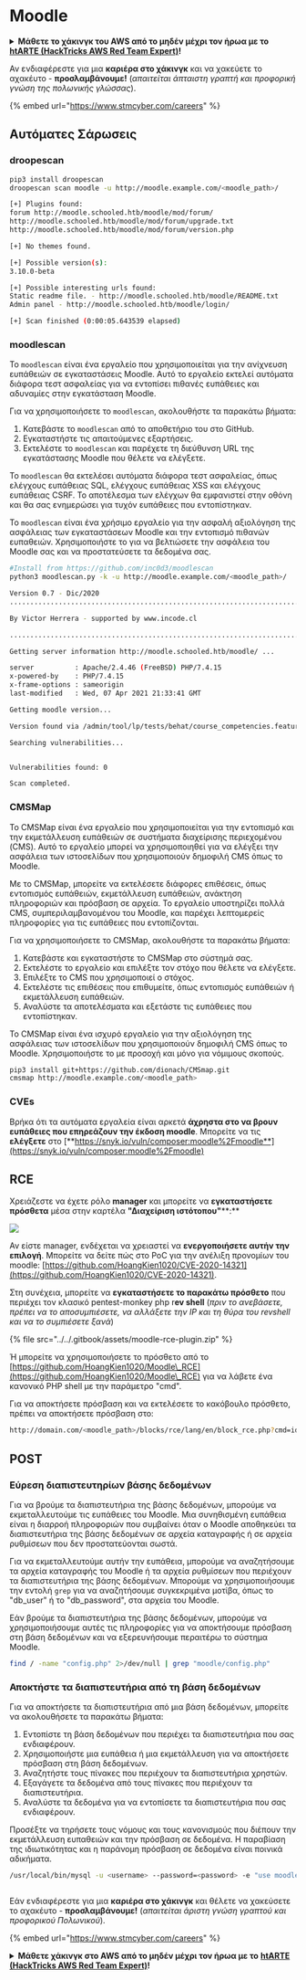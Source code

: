 # Moodle

<details>

<summary><strong>Μάθετε το χάκινγκ του AWS από το μηδέν μέχρι τον ήρωα με το</strong> <a href="https://training.hacktricks.xyz/courses/arte"><strong>htARTE (HackTricks AWS Red Team Expert)</strong></a><strong>!</strong></summary>

Άλλοι τρόποι για να υποστηρίξετε το HackTricks:

* Αν θέλετε να δείτε την **εταιρεία σας να διαφημίζεται στο HackTricks** ή να **κατεβάσετε το HackTricks σε μορφή PDF** ελέγξτε τα [**ΣΧΕΔΙΑ ΣΥΝΔΡΟΜΗΣ**](https://github.com/sponsors/carlospolop)!
* Αποκτήστε το [**επίσημο PEASS & HackTricks swag**](https://peass.creator-spring.com)
* Ανακαλύψτε [**The PEASS Family**](https://opensea.io/collection/the-peass-family), τη συλλογή μας από αποκλειστικά [**NFTs**](https://opensea.io/collection/the-peass-family)
* **Εγγραφείτε στη** 💬 [**ομάδα Discord**](https://discord.gg/hRep4RUj7f) ή στη [**ομάδα telegram**](https://t.me/peass) ή **ακολουθήστε** μας στο **Twitter** 🐦 [**@carlospolopm**](https://twitter.com/hacktricks_live)**.**
* **Μοιραστείτε τα χάκινγκ κόλπα σας υποβάλλοντας PRs στα** [**HackTricks**](https://github.com/carlospolop/hacktricks) και [**HackTricks Cloud**](https://github.com/carlospolop/hacktricks-cloud) αποθετήρια του github.

</details>

<img src="../../.gitbook/assets/image (1) (1) (1) (1) (1) (1) (1) (1) (1) (1) (1) (1) (1) (1) (1) (1) (1) (1) (1).png" alt="" data-size="original">

Αν ενδιαφέρεστε για μια **καριέρα στο χάκινγκ** και να χακεύετε το αχακέυτο - **προσλαμβάνουμε!** (_απαιτείται άπταιστη γραπτή και προφορική γνώση της πολωνικής γλώσσας_).

{% embed url="https://www.stmcyber.com/careers" %}

## Αυτόματες Σάρωσεις

### droopescan
```bash
pip3 install droopescan
droopescan scan moodle -u http://moodle.example.com/<moodle_path>/

[+] Plugins found:
forum http://moodle.schooled.htb/moodle/mod/forum/
http://moodle.schooled.htb/moodle/mod/forum/upgrade.txt
http://moodle.schooled.htb/moodle/mod/forum/version.php

[+] No themes found.

[+] Possible version(s):
3.10.0-beta

[+] Possible interesting urls found:
Static readme file. - http://moodle.schooled.htb/moodle/README.txt
Admin panel - http://moodle.schooled.htb/moodle/login/

[+] Scan finished (0:00:05.643539 elapsed)
```
### moodlescan

Το `moodlescan` είναι ένα εργαλείο που χρησιμοποιείται για την ανίχνευση ευπάθειών σε εγκαταστάσεις Moodle. Αυτό το εργαλείο εκτελεί αυτόματα διάφορα τεστ ασφαλείας για να εντοπίσει πιθανές ευπάθειες και αδυναμίες στην εγκατάσταση Moodle.

Για να χρησιμοποιήσετε το `moodlescan`, ακολουθήστε τα παρακάτω βήματα:

1. Κατεβάστε το `moodlescan` από το αποθετήριο του στο GitHub.
2. Εγκαταστήστε τις απαιτούμενες εξαρτήσεις.
3. Εκτελέστε το `moodlescan` και παρέχετε τη διεύθυνση URL της εγκατάστασης Moodle που θέλετε να ελέγξετε.

Το `moodlescan` θα εκτελέσει αυτόματα διάφορα τεστ ασφαλείας, όπως ελέγχους ευπάθειας SQL, ελέγχους ευπάθειας XSS και ελέγχους ευπάθειας CSRF. Το αποτέλεσμα των ελέγχων θα εμφανιστεί στην οθόνη και θα σας ενημερώσει για τυχόν ευπάθειες που εντοπίστηκαν.

Το `moodlescan` είναι ένα χρήσιμο εργαλείο για την ασφαλή αξιολόγηση της ασφάλειας των εγκαταστάσεων Moodle και την εντοπισμό πιθανών ευπαθειών. Χρησιμοποιήστε το για να βελτιώσετε την ασφάλεια του Moodle σας και να προστατεύσετε τα δεδομένα σας.
```bash
#Install from https://github.com/inc0d3/moodlescan
python3 moodlescan.py -k -u http://moodle.example.com/<moodle_path>/

Version 0.7 - Dic/2020
.............................................................................................................

By Victor Herrera - supported by www.incode.cl

.............................................................................................................

Getting server information http://moodle.schooled.htb/moodle/ ...

server         	: Apache/2.4.46 (FreeBSD) PHP/7.4.15
x-powered-by   	: PHP/7.4.15
x-frame-options	: sameorigin
last-modified  	: Wed, 07 Apr 2021 21:33:41 GMT

Getting moodle version...

Version found via /admin/tool/lp/tests/behat/course_competencies.feature : Moodle v3.9.0-beta

Searching vulnerabilities...


Vulnerabilities found: 0

Scan completed.
```
### CMSMap

Το CMSMap είναι ένα εργαλείο που χρησιμοποιείται για την εντοπισμό και την εκμετάλλευση ευπάθειών σε συστήματα διαχείρισης περιεχομένου (CMS). Αυτό το εργαλείο μπορεί να χρησιμοποιηθεί για να ελέγξει την ασφάλεια των ιστοσελίδων που χρησιμοποιούν δημοφιλή CMS όπως το Moodle.

Με το CMSMap, μπορείτε να εκτελέσετε διάφορες επιθέσεις, όπως εντοπισμός ευπάθειών, εκμετάλλευση ευπάθειών, ανάκτηση πληροφοριών και πρόσβαση σε αρχεία. Το εργαλείο υποστηρίζει πολλά CMS, συμπεριλαμβανομένου του Moodle, και παρέχει λεπτομερείς πληροφορίες για τις ευπάθειες που εντοπίζονται.

Για να χρησιμοποιήσετε το CMSMap, ακολουθήστε τα παρακάτω βήματα:

1. Κατεβάστε και εγκαταστήστε το CMSMap στο σύστημά σας.
2. Εκτελέστε το εργαλείο και επιλέξτε τον στόχο που θέλετε να ελέγξετε.
3. Επιλέξτε το CMS που χρησιμοποιεί ο στόχος.
4. Εκτελέστε τις επιθέσεις που επιθυμείτε, όπως εντοπισμός ευπάθειών ή εκμετάλλευση ευπάθειών.
5. Αναλύστε τα αποτελέσματα και εξετάστε τις ευπάθειες που εντοπίστηκαν.

Το CMSMap είναι ένα ισχυρό εργαλείο για την αξιολόγηση της ασφάλειας των ιστοσελίδων που χρησιμοποιούν δημοφιλή CMS όπως το Moodle. Χρησιμοποιήστε το με προσοχή και μόνο για νόμιμους σκοπούς.
```bash
pip3 install git+https://github.com/dionach/CMSmap.git
cmsmap http://moodle.example.com/<moodle_path>
```
### CVEs

Βρήκα ότι τα αυτόματα εργαλεία είναι αρκετά **άχρηστα στο να βρουν ευπάθειες που επηρεάζουν την έκδοση moodle**. Μπορείτε να τις **ελέγξετε** στο [**https://snyk.io/vuln/composer:moodle%2Fmoodle**](https://snyk.io/vuln/composer:moodle%2Fmoodle)

## **RCE**

Χρειάζεστε να έχετε ρόλο **manager** και μπορείτε να **εγκαταστήσετε πρόσθετα** μέσα στην καρτέλα **"Διαχείριση ιστότοπου"**\*\*:\*\*

![](<../../.gitbook/assets/image (447).png>)

Αν είστε manager, ενδέχεται να χρειαστεί να **ενεργοποιήσετε αυτήν την επιλογή**. Μπορείτε να δείτε πώς στο PoC για την ανέλιξη προνομίων του moodle: [https://github.com/HoangKien1020/CVE-2020-14321](https://github.com/HoangKien1020/CVE-2020-14321).

Στη συνέχεια, μπορείτε να **εγκαταστήσετε το παρακάτω πρόσθετο** που περιέχει τον κλασικό pentest-monkey php r**ev shell** (_πριν το ανεβάσετε, πρέπει να το αποσυμπιέσετε, να αλλάξετε την IP και τη θύρα του revshell και να το συμπιέσετε ξανά_)

{% file src="../../.gitbook/assets/moodle-rce-plugin.zip" %}

Ή μπορείτε να χρησιμοποιήσετε το πρόσθετο από το [https://github.com/HoangKien1020/Moodle\_RCE](https://github.com/HoangKien1020/Moodle\_RCE) για να λάβετε ένα κανονικό PHP shell με την παράμετρο "cmd".

Για να αποκτήσετε πρόσβαση και να εκτελέσετε το κακόβουλο πρόσθετο, πρέπει να αποκτήσετε πρόσβαση στο:
```bash
http://domain.com/<moodle_path>/blocks/rce/lang/en/block_rce.php?cmd=id
```
## POST

### Εύρεση διαπιστευτηρίων βάσης δεδομένων

Για να βρούμε τα διαπιστευτήρια της βάσης δεδομένων, μπορούμε να εκμεταλλευτούμε τις ευπάθειες του Moodle. Μια συνηθισμένη ευπάθεια είναι η διαρροή πληροφοριών που συμβαίνει όταν ο Moodle αποθηκεύει τα διαπιστευτήρια της βάσης δεδομένων σε αρχεία καταγραφής ή σε αρχεία ρυθμίσεων που δεν προστατεύονται σωστά.

Για να εκμεταλλευτούμε αυτήν την ευπάθεια, μπορούμε να αναζητήσουμε τα αρχεία καταγραφής του Moodle ή τα αρχεία ρυθμίσεων που περιέχουν τα διαπιστευτήρια της βάσης δεδομένων. Μπορούμε να χρησιμοποιήσουμε την εντολή `grep` για να αναζητήσουμε συγκεκριμένα μοτίβα, όπως το "db_user" ή το "db_password", στα αρχεία του Moodle.

Εάν βρούμε τα διαπιστευτήρια της βάσης δεδομένων, μπορούμε να χρησιμοποιήσουμε αυτές τις πληροφορίες για να αποκτήσουμε πρόσβαση στη βάση δεδομένων και να εξερευνήσουμε περαιτέρω το σύστημα Moodle.
```bash
find / -name "config.php" 2>/dev/null | grep "moodle/config.php"
```
### Αποκτήστε τα διαπιστευτήρια από τη βάση δεδομένων

Για να αποκτήσετε τα διαπιστευτήρια από μια βάση δεδομένων, μπορείτε να ακολουθήσετε τα παρακάτω βήματα:

1. Εντοπίστε τη βάση δεδομένων που περιέχει τα διαπιστευτήρια που σας ενδιαφέρουν.
2. Χρησιμοποιήστε μια ευπάθεια ή μια εκμετάλλευση για να αποκτήσετε πρόσβαση στη βάση δεδομένων.
3. Αναζητήστε τους πίνακες που περιέχουν τα διαπιστευτήρια χρηστών.
4. Εξαγάγετε τα δεδομένα από τους πίνακες που περιέχουν τα διαπιστευτήρια.
5. Αναλύστε τα δεδομένα για να εντοπίσετε τα διαπιστευτήρια που σας ενδιαφέρουν.

Προσέξτε να τηρήσετε τους νόμους και τους κανονισμούς που διέπουν την εκμετάλλευση ευπαθειών και την πρόσβαση σε δεδομένα. Η παραβίαση της ιδιωτικότητας και η παράνομη πρόσβαση σε δεδομένα είναι ποινικά αδικήματα.
```bash
/usr/local/bin/mysql -u <username> --password=<password> -e "use moodle; select email,username,password from mdl_user; exit"
```
<img src="../../.gitbook/assets/image (1) (1) (1) (1) (1) (1) (1) (1) (1) (1) (1) (1) (1) (1) (1) (1) (1) (1) (1).png" alt="" data-size="original">

Εάν ενδιαφέρεστε για μια **καριέρα στο χάκινγκ** και θέλετε να χακεύσετε το αχακέυτο - **προσλαμβάνουμε!** (_απαιτείται άριστη γνώση γραπτού και προφορικού Πολωνικού_).

{% embed url="https://www.stmcyber.com/careers" %}

<details>

<summary><strong>Μάθετε χάκινγκ στο AWS από το μηδέν μέχρι τον ήρωα με το</strong> <a href="https://training.hacktricks.xyz/courses/arte"><strong>htARTE (HackTricks AWS Red Team Expert)</strong></a><strong>!</strong></summary>

Άλλοι τρόποι για να υποστηρίξετε το HackTricks:

* Εάν θέλετε να δείτε την **εταιρεία σας να διαφημίζεται στο HackTricks** ή να **κατεβάσετε το HackTricks σε μορφή PDF** ελέγξτε τα [**ΠΑΚΕΤΑ ΣΥΝΔΡΟΜΗΣ**](https://github.com/sponsors/carlospolop)!
* Αποκτήστε το [**επίσημο PEASS & HackTricks swag**](https://peass.creator-spring.com)
* Ανακαλύψτε [**The PEASS Family**](https://opensea.io/collection/the-peass-family), τη συλλογή μας από αποκλειστικά [**NFTs**](https://opensea.io/collection/the-peass-family)
* **Εγγραφείτε στη** 💬 [**ομάδα Discord**](https://discord.gg/hRep4RUj7f) ή στη [**ομάδα telegram**](https://t.me/peass) ή **ακολουθήστε** μας στο **Twitter** 🐦 [**@carlospolopm**](https://twitter.com/hacktricks_live)**.**
* **Μοιραστείτε τα χάκινγκ κόλπα σας υποβάλλοντας PRs στα** [**HackTricks**](https://github.com/carlospolop/hacktricks) και [**HackTricks Cloud**](https://github.com/carlospolop/hacktricks-cloud) αποθετήρια του github.

</details>
